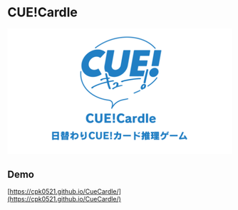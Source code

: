 # CUE!Cardle

<div align="center">
  <img src="public/bg.png" alt="Cover">
</div>

## Demo

[https://cpk0521.github.io/CueCardle/](https://cpk0521.github.io/CueCardle/)

